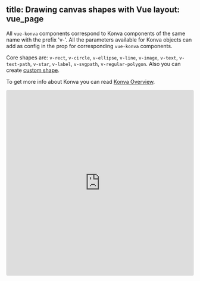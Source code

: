 title: Drawing canvas shapes with Vue
layout: vue_page
---

All `vue-konva` components correspond to Konva components of the same name with the prefix 'v-'. All the parameters available for Konva objects can add as config in the prop for corresponding `vue-konva` components.

Core shapes are: `v-rect`, `v-circle`, `v-ellipse`, `v-line`, `v-image`, `v-text`, `v-text-path`, `v-star`, `v-label`, `v-svgpath`, `v-regular-polygon`. Also you can create [custom shape]().

To get more info about Konva you can read [Konva Overview](/docs/overview.html).

<iframe src="https://codesandbox.io/embed/github/konvajs/site/tree/master/vue-demos/shapes?hidenavigation=1&view=split&fontsize=10" style="width:100%; height:500px; border:0; border-radius: 4px; overflow:hidden;" sandbox="allow-modals allow-forms allow-popups allow-scripts allow-same-origin"></iframe>
